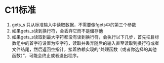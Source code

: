
# C11标准

1. gets_s 只从标准输入中读取数据，不需要像fgets中的第三个参数
2. 如果gets_s读到换行符，会丢弃它而不是储存他
3. 如果gets_s读取到最大字符都没有读到换行符，会执行以下几步，首先把目标数组中的首字符设置为空字符，读取并丢弃随后的输入直至读取到换行符或者文件结尾，然后返回空指针，接着依赖实现的“处理函数（或者你选择的其他函数）”，可能会终止或者退出程序。
